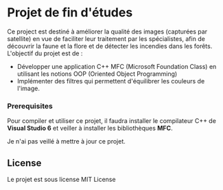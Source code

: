 # Projet de fin d'études

Ce project est destiné à améliorer la qualité des images (capturées par satellite) en vue de faciliter leur traitement par les spécialistes, afin de découvrir la faune et la flore et de détecter les incendies dans les forêts.
L'objectif du projet est de :
* Développer une application C++ MFC (Microsoft Foundation Class) en utilisant les notions OOP (Oriented Object Programming)
* Implémenter des filtres qui permettent d'équilibrer les couleurs de l'image.

### Prerequisites

Pour compiler et utiliser ce projet, il faudra installer le compilateur C++ de **Visual Studio 6** et veiller à installer les bibliothèques **MFC**.

Je n'ai pas veillé à mettre à jour ce projet.

## License

Le projet est sous license MIT License
